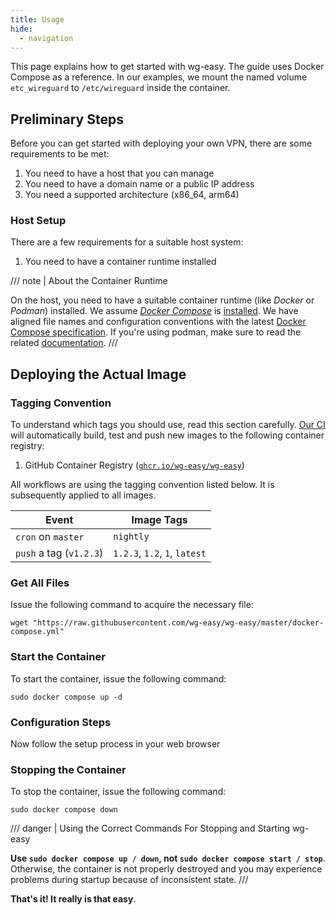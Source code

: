 ```yaml
---
title: Usage
hide:
  - navigation
---
```


This page explains how to get started with wg-easy. The guide uses Docker Compose as a reference. In our examples, we mount the named volume `etc_wireguard` to `/etc/wireguard` inside the container.

## Preliminary Steps

Before you can get started with deploying your own VPN, there are some requirements to be met:

1. You need to have a host that you can manage
2. You need to have a domain name or a public IP address
3. You need a supported architecture (x86_64, arm64)

### Host Setup

There are a few requirements for a suitable host system:

1. You need to have a container runtime installed

/// note | About the Container Runtime

On the host, you need to have a suitable container runtime (like _Docker_ or _Podman_) installed. We assume [_Docker Compose_][docker-compose] is [installed][docker-compose-installation]. We have aligned file names and configuration conventions with the latest [Docker Compose specification][docker-compose-specification].
If you're using podman, make sure to read the related [documentation][docs-podman].
///

[docker-compose]: https://docs.docker.com/compose/
[docker-compose-installation]: https://docs.docker.com/compose/install/
[docker-compose-specification]: https://docs.docker.com/compose/compose-file/
[docs-podman]: ./examples/tutorials/podman.md

## Deploying the Actual Image

### Tagging Convention

To understand which tags you should use, read this section carefully. [Our CI][github-ci] will automatically build, test and push new images to the following container registry:

1. GitHub Container Registry ([`ghcr.io/wg-easy/wg-easy`][ghcr-image])

All workflows are using the tagging convention listed below. It is subsequently applied to all images.

| Event                   | Image Tags                    |
| ----------------------- | ----------------------------- |
| `cron` on `master`      | `nightly`                     |
| `push` a tag (`v1.2.3`) | `1.2.3`, `1.2`, `1`, `latest` |

[github-ci]: https://github.com/wg-easy/wg-easy/actions
[ghcr-image]: https://github.com/wg-easy/wg-easy/pkgs/container/wg-easy

### Get All Files

Issue the following command to acquire the necessary file:

```shell
wget "https://raw.githubusercontent.com/wg-easy/wg-easy/master/docker-compose.yml"
```

### Start the Container

To start the container, issue the following command:

```shell
sudo docker compose up -d
```

### Configuration Steps

Now follow the setup process in your web browser

### Stopping the Container

To stop the container, issue the following command:

```shell
sudo docker compose down
```

/// danger | Using the Correct Commands For Stopping and Starting wg-easy

**Use `sudo docker compose up / down`, not `sudo docker compose start / stop`**. Otherwise, the container is not properly destroyed and you may experience problems during startup because of inconsistent state.
///

**That's it! It really is that easy**.
